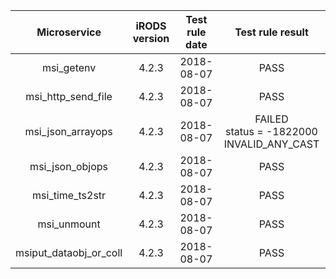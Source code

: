 | Microservice          | iRODS version | Test rule date | Test rule result |
|:---------------------:|:-------------:| :-------------:|:----------------:|
| msi_getenv            | 4.2.3         | 2018-08-07     | PASS      |
| msi_http_send_file    | 4.2.3         | 2018-08-07     | PASS      |
| msi_json_arrayops     | 4.2.3         | 2018-08-07     | FAILED  <br> status = -1822000 INVALID_ANY_CAST     |
| msi_json_objops       | 4.2.3         | 2018-08-07     | PASS      |
| msi_time_ts2str       | 4.2.3         | 2018-08-07     | PASS      |
| msi_unmount           | 4.2.3         | 2018-08-07     | PASS      |
| msiput_dataobj_or_coll| 4.2.3         | 2018-08-07     | PASS      |

